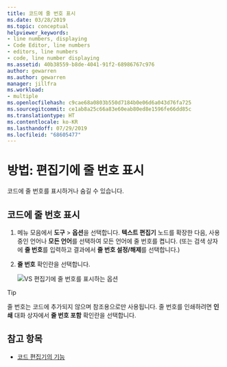 ```yaml
---
title: 코드에 줄 번호 표시
ms.date: 03/28/2019
ms.topic: conceptual
helpviewer_keywords:
- line numbers, displaying
- Code Editor, line numbers
- editors, line numbers
- code, line number displaying
ms.assetid: 40b38559-b8de-4041-91f2-68986767c976
author: gewarren
ms.author: gewarren
manager: jillfra
ms.workload:
- multiple
ms.openlocfilehash: c9cae68a0803b550d7184b0e06d6a043d76fa725
ms.sourcegitcommit: ce1ab8a25c66a83e60eab80ed8e1596fe66dd85c
ms.translationtype: HT
ms.contentlocale: ko-KR
ms.lasthandoff: 07/29/2019
ms.locfileid: "68605477"
---
```

# <a name="how-to-display-line-numbers-in-the-editor"></a>방법: 편집기에 줄 번호 표시

코드에 줄 번호를 표시하거나 숨길 수 있습니다.

## <a name="display-line-numbers-in-code"></a>코드에 줄 번호 표시

1. 메뉴 모음에서 **도구** > **옵션**을 선택합니다. **텍스트 편집기** 노드를 확장한 다음, 사용 중인 언어나 **모든 언어**를 선택하여 모든 언어에 줄 번호를 켭니다. (또는 검색 상자에 **줄 번호**를 입력하고 결과에서 **줄 번호 설정/해제**를 선택합니다.)

2. **줄 번호** 확인란을 선택합니다.

   ![VS 편집기에 줄 번호를 표시하는 옵션](../../ide/reference/media/line-numbers-option.png)

> [!TIP]
> 줄 번호는 코드에 추가되지 않으며 참조용으로만 사용됩니다. 줄 번호를 인쇄하려면 **인쇄** 대화 상자에서 **줄 번호 포함** 확인란을 선택합니다.

## <a name="see-also"></a>참고 항목

- [코드 편집기의 기능](../../ide/writing-code-in-the-code-and-text-editor.md)
